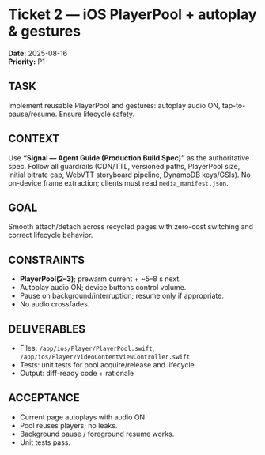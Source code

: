 
# Ticket 2 — iOS PlayerPool + autoplay & gestures
**Date:** 2025-08-16  
**Priority:** P1

## TASK
Implement reusable PlayerPool and gestures: autoplay audio ON, tap-to-pause/resume. Ensure lifecycle safety.

## CONTEXT
Use **“Signal — Agent Guide (Production Build Spec)”** as the authoritative spec. Follow all guardrails (CDN/TTL, versioned paths, PlayerPool size, initial bitrate cap, WebVTT storyboard pipeline, DynamoDB keys/GSIs). No on-device frame extraction; clients must read `media_manifest.json`.


## GOAL
Smooth attach/detach across recycled pages with zero-cost switching and correct lifecycle behavior.

## CONSTRAINTS
- **PlayerPool(2–3)**; prewarm current + ~5–8 s next.
- Autoplay audio ON; device buttons control volume.
- Pause on background/interruption; resume only if appropriate.
- No audio crossfades.

## DELIVERABLES
- Files: `/app/ios/Player/PlayerPool.swift`, `/app/ios/Player/VideoContentViewController.swift`
- Tests: unit tests for pool acquire/release and lifecycle
- Output: diff-ready code + rationale

## ACCEPTANCE
- Current page autoplays with audio ON.
- Pool reuses players; no leaks.
- Background pause / foreground resume works.
- Unit tests pass.
